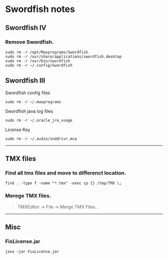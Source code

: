 # Swordfish notes

## Swordfish IV
### Remove Swordfish.
```
sudo rm -r /opt/Maxprograms/Swordfish
sudo rm -r /usr/share/applications/swordfish.desktop
sudo rm -r /usr/bin/swordfish
sudo rm -r ~/.config/Swordfish
```

## Swordfish III
Swordfish config files
```
sudo rm -r ~/.maxprograms
```

Swordfish java log files
```
sudo rm -r ~/.oracle_jre_usage
```

License Key
```
sudo rm -r ~/.audio/snddrivr.msa
```
---

## TMX files
### Find all tmx files and move to differenct location.
```
find . -type f -name "*.tmx" -exec cp {} /tmp/TMX \;
```
### Merege TMX files.
> TMXEditor -> File -> Merge TMX Files...

---

## Misc

### FixLicense.jar
```
java –jar FixLicense.jar
```
